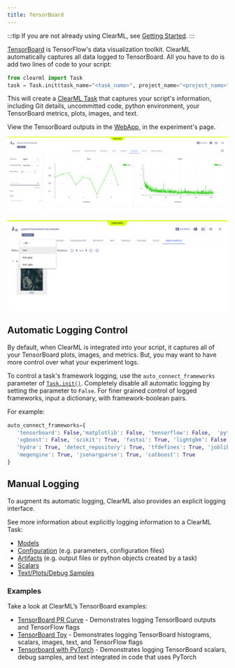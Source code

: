 ```yaml
---
title: TensorBoard
---
```


:::tip
If you are not already using ClearML, see [Getting Started](../getting_started/ds/ds_first_steps.md).
:::

[TensorBoard](https://www.tensorflow.org/tensorboard) is TensorFlow's data visualization toolkit. 
ClearML automatically captures all data logged to TensorBoard. All you have to do is add two
lines of code to your script:

```python
from clearml import Task
task = Task.init(task_name="<task_name>", project_name="<project_name>")
```

This will create a [ClearML Task](../fundamentals/task.md) that captures your script's information, including Git details,
uncommitted code, python environment, your TensorBoard metrics, plots, images, and text. 

View the TensorBoard outputs in the [WebApp](../webapp/webapp_overview.md), in the experiment's page.

![TensorBoard WebApp scalars](../img/examples_pytorch_tensorboard_07.png)

![Tensorboard WebApp debug samples](../img/examples_tensorboard_toy_pytorch_02.png)

## Automatic Logging Control 
By default, when ClearML is integrated into your script, it captures all of your TensorBoard plots, images, and metrics. 
But, you may want to have more control over what your experiment logs.

To control a task's framework logging, use the `auto_connect_frameworks` parameter of [`Task.init()`](../references/sdk/task.md#taskinit). 
Completely disable all automatic logging by setting the parameter to `False`. For finer grained control of logged 
frameworks, input a dictionary, with framework-boolean pairs.

For example:

```python
auto_connect_frameworks={
   'tensorboard': False,'matplotlib': False, 'tensorflow': False,  'pytorch': True,
   'xgboost': False, 'scikit': True, 'fastai': True, 'lightgbm': False,
   'hydra': True, 'detect_repository': True, 'tfdefines': True, 'joblib': True,
   'megengine': True, 'jsonargparse': True, 'catboost': True
}
```

## Manual Logging
To augment its automatic logging, ClearML also provides an explicit logging interface.

See more information about explicitly logging information to a ClearML Task:
* [Models](../clearml_sdk/model_sdk.md#manually-logging-models)
* [Configuration](../clearml_sdk/task_sdk.md#configuration) (e.g. parameters, configuration files)
* [Artifacts](../clearml_sdk/task_sdk.md#artifacts) (e.g. output files or python objects created by a task)
* [Scalars](../clearml_sdk/task_sdk.md#scalars) 
* [Text/Plots/Debug Samples](../fundamentals/logger.md#manual-reporting)

### Examples
Take a look at ClearML’s TensorBoard examples: 
* [TensorBoard PR Curve](../guides/frameworks/tensorflow/tensorboard_pr_curve.md) - Demonstrates logging TensorBoard outputs and TensorFlow flags
* [TensorBoard Toy](../guides/frameworks/tensorflow/tensorboard_toy.md) - Demonstrates logging TensorBoard histograms, scalars, images, text, and TensorFlow flags
* [Tensorboard with PyTorch](../guides/frameworks/pytorch/pytorch_tensorboard.md) - Demonstrates logging TensorBoard scalars, debug samples, and text integrated in code that uses PyTorch